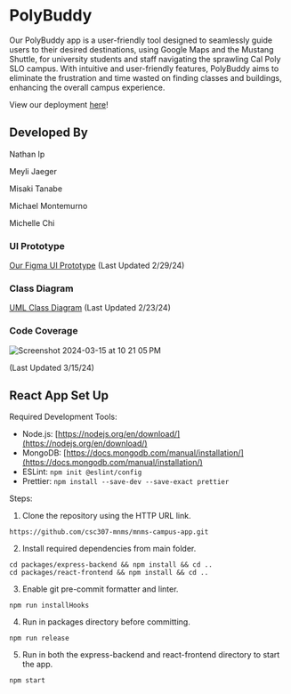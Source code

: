 # PolyBuddy

Our PolyBuddy app is a user-friendly tool designed to seamlessly guide users to their desired destinations, using Google Maps and the Mustang Shuttle, for university students and staff navigating the sprawling Cal Poly SLO campus. With intuitive and user-friendly features, PolyBuddy aims to eliminate the frustration and time wasted on finding classes and buildings, enhancing the overall campus experience.

View our deployment [here](https://mango-coast-050270d10.5.azurestaticapps.net/)!

## Developed By

Nathan Ip

Meyli Jaeger

Misaki Tanabe

Michael Montemurno

Michelle Chi

### UI Prototype

[Our Figma UI Prototype](https://www.figma.com/file/FOLkjA34MuM4At3CVWLIgr/Campus-Map-Prototype?type=design&node-id=81%3A50&mode=design&t=oKbUU3ubrdHgVDHl-1)
(Last Updated 2/29/24)

### Class Diagram

[UML Class Diagram](https://github.com/csc307-mnms/mnms-campus-app/wiki/UML-Class-Diagram)
(Last Updated 2/23/24)

### Code Coverage

![Screenshot 2024-03-15 at 10 21 05 PM](https://github.com/csc307-mnms/mnms-campus-app/assets/90160919/cd9a927e-49e9-4b73-b331-834e8fc0f46f)

(Last Updated 3/15/24)

## React App Set Up

Required Development Tools:

- Node.js: [https://nodejs.org/en/download/](https://nodejs.org/en/download/)
- MongoDB: [https://docs.mongodb.com/manual/installation/](https://docs.mongodb.com/manual/installation/)
- ESLint: `npm init @eslint/config`
- Prettier: `npm install --save-dev --save-exact prettier`

Steps:

1. Clone the repository using the HTTP URL link.

```
https://github.com/csc307-mnms/mnms-campus-app.git
```

2. Install required dependencies from main folder.

```
cd packages/express-backend && npm install && cd ..
cd packages/react-frontend && npm install && cd ..
```

3. Enable git pre-commit formatter and linter.

```
npm run installHooks
```

4.  Run in packages directory before committing.

```
npm run release
```

5. Run in both the express-backend and react-frontend directory to start the app.

```
npm start
```
